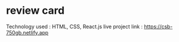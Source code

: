# review card
Technology used : HTML, CSS, React.js
live project link : https://csb-750gb.netlify.app
